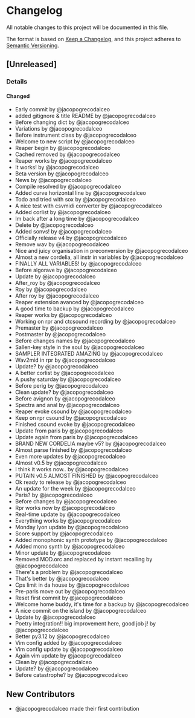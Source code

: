 # Changelog

All notable changes to this project will be documented in this file.

The format is based on [Keep a Changelog](https://keepachangelog.com/en/1.0.0/),
and this project adheres to [Semantic Versioning](https://semver.org/spec/v2.0.0.html).

## [Unreleased]
### Details
#### Changed
- Early commit by @jacopogrecodalceo
- added gitignore & title README by @jacopogrecodalceo
- Before changing dict by @jacopogrecodalceo
- Variations by @jacopogrecodalceo
- Before instrument class by @jacopogrecodalceo
- Welcome to new script by @jacopogrecodalceo
- Reaper begin by @jacopogrecodalceo
- Cached removed by @jacopogrecodalceo
- Reaper works by @jacopogrecodalceo
- It works! by @jacopogrecodalceo
- Beta version by @jacopogrecodalceo
- News by @jacopogrecodalceo
- Compile resolved by @jacopogrecodalceo
- Added curve horizontal line by @jacopogrecodalceo
- Todo and tried with sox by @jacopogrecodalceo
- A nice test with csvmidi converter by @jacopogrecodalceo
- Added corlist by @jacopogrecodalceo
- Im back after a long time by @jacopogrecodalceo
- Delete by @jacopogrecodalceo
- Added sonvs! by @jacopogrecodalceo
- Officially release v4 by @jacopogrecodalceo
- Remove wav by @jacopogrecodalceo
- Nice and juicy organisation in preconversion by @jacopogrecodalceo
- Almost a new cordelia, all instr in variables by @jacopogrecodalceo
- FINALLY ALL VARIABLES! by @jacopogrecodalceo
- Before algorave by @jacopogrecodalceo
- Update by @jacopogrecodalceo
- After_roy by @jacopogrecodalceo
- Roy by @jacopogrecodalceo
- After roy by @jacopogrecodalceo
- Reaper extension avanced by @jacopogrecodalceo
- A good time to backup by @jacopogrecodalceo
- Reaper works by @jacopogrecodalceo
- Working on rpr and ctcsound recording by @jacopogrecodalceo
- Premaster by @jacopogrecodalceo
- Postmaster by @jacopogrecodalceo
- Before changes names by @jacopogrecodalceo
- Sallen-key style in the soul by @jacopogrecodalceo
- SAMPLER INTEGRATED AMAZING by @jacopogrecodalceo
- Wav2mid in rpr by @jacopogrecodalceo
- Update? by @jacopogrecodalceo
- A better corlist by @jacopogrecodalceo
- A pushy saturday by @jacopogrecodalceo
- Before perig by @jacopogrecodalceo
- Clean update? by @jacopogrecodalceo
- Before avignon by @jacopogrecodalceo
- Spectra and anal by @jacopogrecodalceo
- Reaper evoke csound by @jacopogrecodalceo
- Keep on rpr csound by @jacopogrecodalceo
- Finished csound evoke by @jacopogrecodalceo
- Update from paris by @jacopogrecodalceo
- Update again from paris by @jacopogrecodalceo
- BRAND NEW CORDELIA maybe v5? by @jacopogrecodalceo
- Almost parse finished by @jacopogrecodalceo
- Even more updates by @jacopogrecodalceo
- Almost v0.5 by @jacopogrecodalceo
- I think it works now.. by @jacopogrecodalceo
- PUTAIN v0.5 ALMOST FINISHED by @jacopogrecodalceo
- Ok ready to release by @jacopogrecodalceo
- An update for the week by @jacopogrecodalceo
- Paris? by @jacopogrecodalceo
- Before changes by @jacopogrecodalceo
- Rpr works now by @jacopogrecodalceo
- Real-time update by @jacopogrecodalceo
- Everything works by @jacopogrecodalceo
- Monday lyon update by @jacopogrecodalceo
- Score support by @jacopogrecodalceo
- Added monophonic synth prototype by @jacopogrecodalceo
- Added mono synth by @jacopogrecodalceo
- Minor update by @jacopogrecodalceo
- Removed MOD.orc and replaced by instant recalling by @jacopogrecodalceo
- There's a problem by @jacopogrecodalceo
- That's better by @jacopogrecodalceo
- Cps limit in da house by @jacopogrecodalceo
- Pre-paris move out by @jacopogrecodalceo
- Reset first commit by @jacopogrecodalceo
- Welcome home buddy, it's time for a backup by @jacopogrecodalceo
- A nice commit on the island by @jacopogrecodalceo
- Update by @jacopogrecodalceo
- Poetry integration!! big improvement here, good job j! by @jacopogrecodalceo
- Better py3.12 by @jacopogrecodalceo
- Vim config added by @jacopogrecodalceo
- Vim config update by @jacopogrecodalceo
- Again vim update by @jacopogrecodalceo
- Clean by @jacopogrecodalceo
- Update? by @jacopogrecodalceo
- Before catastrophe? by @jacopogrecodalceo

## New Contributors
* @jacopogrecodalceo made their first contribution
